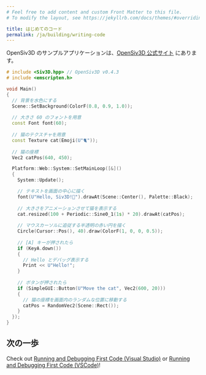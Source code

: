 ```yaml
---
# Feel free to add content and custom Front Matter to this file.
# To modify the layout, see https://jekyllrb.com/docs/themes/#overriding-theme-defaults

title: はじめてのコード
permalink: /ja/building/writing-code
---
```


OpenSiv3D のサンプルアプリケーションは、[OpenSiv3D 公式サイト](https://siv3d.github.io/sample/game/) にあります。

```cpp
# include <Siv3D.hpp> // OpenSiv3D v0.4.3
# include <emscripten.h>

void Main()
{
  // 背景を水色にする
  Scene::SetBackground(ColorF(0.8, 0.9, 1.0));
  
  // 大きさ 60 のフォントを用意
  const Font font(60);
  
  // 猫のテクスチャを用意
  const Texture cat(Emoji(U"🐈"));
  
  // 猫の座標
  Vec2 catPos(640, 450);

  Platform::Web::System::SetMainLoop([&]()
  {
    System::Update();

    // テキストを画面の中心に描く
    font(U"Hello, Siv3D!🐣").drawAt(Scene::Center(), Palette::Black);
    
    // 大きさをアニメーションさせて猫を表示する
    cat.resized(100 + Periodic::Sine0_1(1s) * 20).drawAt(catPos);
    
    // マウスカーソルに追従する半透明の赤い円を描く
    Circle(Cursor::Pos(), 40).draw(ColorF(1, 0, 0, 0.5));
    
    // [A] キーが押されたら
    if (KeyA.down())
    {
      // Hello とデバッグ表示する
      Print << U"Hello!";
    }
    
    // ボタンが押されたら
    if (SimpleGUI::Button(U"Move the cat", Vec2(600, 20)))
    {
      // 猫の座標を画面内のランダムな位置に移動する
      catPos = RandomVec2(Scene::Rect());
    }
  });
}
```

## 次の一歩

Check out [Running and Debugging First Code (Visual Studio)](running-code-with-visualstudio) or [Running and Debugging First Code (VSCode)](running-code-with-vscode)!
